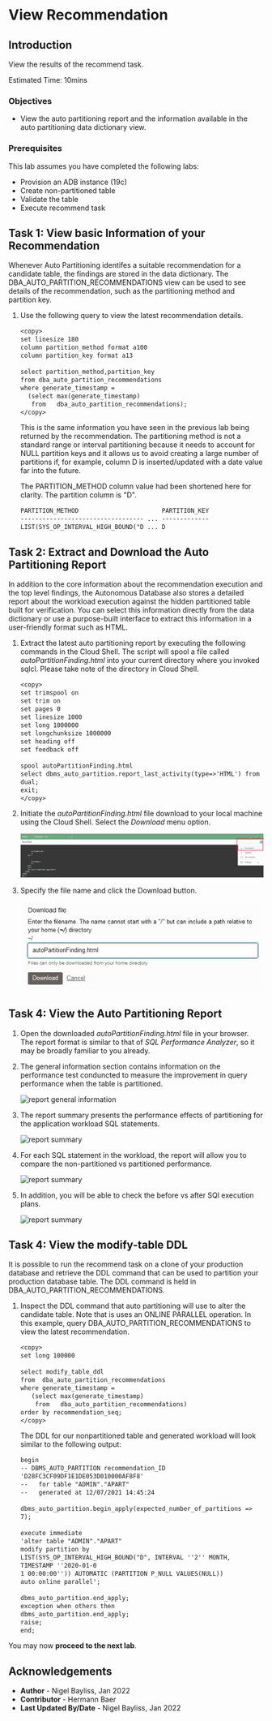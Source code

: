# View Recommendation

## Introduction

View the results of the recommend task.

Estimated Time: 10mins

### Objectives
- View the auto partitioning report and the information available in the auto partitioning data dictionary view.

### Prerequisites
This lab assumes you have completed the following labs:

- Provision an ADB instance (19c)
- Create non-partitioned table
- Validate the table
- Execute recommend task

## Task 1: View basic Information of your Recommendation

Whenever Auto Partitioning identifes a suitable recommendation for a candidate table, the findings are stored in the data dictionary. The DBA\_AUTO\_PARTITION\_RECOMMENDATIONS view can be used to see details of the recommendation, such as the partitioning method and partition key.

1. Use the following query to view the latest recommendation details.

    ````
    <copy>
    set linesize 180
    column partition_method format a100
    column partition_key format a13
    
    select partition_method,partition_key 
    from dba_auto_partition_recommendations
    where generate_timestamp = 
      (select max(generate_timestamp) 
       from   dba_auto_partition_recommendations);
    </copy>
    ````
    This is the same information you have seen in the previous lab being returned by the recommendation. The partitioning method is not a standard range or interval partitioning because it needs to account for NULL partition keys and it allows us to avoid creating a large number of partitions if, for example, column D is inserted/updated with a date value far into the future.

    The PARTITION_METHOD column value had been shortened here for clarity. The partition column is "D".

    `````
    PARTITION_METHOD                       PARTITION_KEY
    ---------------------------------- ... -------------
    LIST(SYS_OP_INTERVAL_HIGH_BOUND("D ... D         
    `````
## Task 2: Extract and Download the Auto Partitioning Report

In addition to the core information about the recommendation execution and the top level findings, the Autonomous Database also stores a detailed report about the workload execution against the hidden partitioned table built for verification. You can select this information directly from the data dictionary or use a purpose-built interface to extract this information in a user-friendly format such as HTML. 

1. Extract the latest auto partitioning report by executing the following commands in the Cloud Shell. The script will spool a file called _autoPartitionFinding.html_ into your current directory where you invoked sqlcl. Please take note of the directory in Cloud Shell. 

    ````
    <copy>
    set trimspool on
    set trim on
    set pages 0
    set linesize 1000
    set long 1000000
    set longchunksize 1000000
    set heading off
    set feedback off

    spool autoPartitionFinding.html
    select dbms_auto_partition.report_last_activity(type=>'HTML') from dual;
    exit;
    </copy>
    ````

2. Initiate the _autoPartitionFinding.html_ file download to your local machine using the Cloud Shell. Select the _Download_ menu option.

    ![download menu](./images/download-1.png)

3. Specify the file name and click the Download button.

    ![specifying file name](./images/download-2.png)

## Task 4: View the Auto Partitioning Report

1. Open the downloaded _autoPartitionFinding.html_ file in your browser. The report format is similar to that of _SQL Performance Analyzer_, so it may be broadly familiar to you already.

2. The general information section contains information on the performance test conduncted to measure the improvement in query performance when the table is partitioned.

    ![report general information](./images/report-general.jpg)

3. The report summary presents the performance effects of partitioning for the application workload SQL statements.

    ![report summary](./images/report-summary.jpg)

4. For each SQL statement in the workload, the report will allow you to compare the non-partitioned vs partitioned performance.

    ![report summary](./images/report-detail-1.jpg)

5. In addition, you will be able to check the before vs after SQl execution plans.

    ![report summary](./images/report-detail-2.jpg)

## Task 4: View the modify-table DDL

It is possible to run the recommend task on a clone of your production database and retrieve the DDL command that can be used to partition your production database table. The DDL command is held in DBA\_AUTO\_PARTITION\_RECOMMENDATIONS. 

1. Inspect the DDL command that auto partitioning will use to alter the candidate table. Note that is uses an ONLINE PARALLEL operation. In this example, query DBA\_AUTO\_PARTITION\_RECOMMENDATIONS to view the latest recommendation.

    ````
    <copy>
    set long 100000

    select modify_table_ddl 
    from  dba_auto_partition_recommendations
    where generate_timestamp = 
       (select max(generate_timestamp) 
        from   dba_auto_partition_recommendations)
    order by recommendation_seq;
    </copy>
    ````
    The DDL for our nonpartitioned table and generated workload will look similar to the following output:

    ````
    begin                                                                           
    -- DBMS_AUTO_PARTITION recommendation_ID 'D28FC3CF09DF1E1DE053D010000AF8F8'   
    --   for table "ADMIN"."APART"                                                
    --   generated at 12/07/2021 14:45:24                                         
                                                                                    
    dbms_auto_partition.begin_apply(expected_number_of_partitions => 7);          
                                                                                    
    execute immediate                                                             
    'alter table "ADMIN"."APART"                                                    
    modify partition by                                                            
    LIST(SYS_OP_INTERVAL_HIGH_BOUND("D", INTERVAL ''2'' MONTH, TIMESTAMP ''2020-01-0
    1 00:00:00'')) AUTOMATIC (PARTITION P_NULL VALUES(NULL))                        
    auto online parallel';                                                         
                                                                                    
    dbms_auto_partition.end_apply;                                                
    exception when others then                                                      
    dbms_auto_partition.end_apply;                                                
    raise;                                                                        
    end;   
    ````

You may now **proceed to the next lab**.

## Acknowledgements
* **Author** - Nigel Bayliss, Jan 2022
* **Contributor** - Hermann Baer
* **Last Updated By/Date** - Nigel Bayliss, Jan 2022
